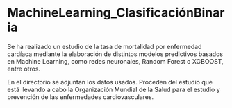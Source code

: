 # MachineLearning_ClasificaciónBinaria
Se ha realizado un estudio de la tasa de mortalidad por enfermedad cardíaca mediante la elaboración de distintos modelos predictivos basados en Machine Learning, como redes neuronales, Random Forest o XGBOOST, entre otros.

En el directorio se adjuntan los datos usados. Proceden del estudio que está llevando a cabo la Organización Mundial de la Salud para el estudio y prevención de las enfermedades cardiovasculares.
